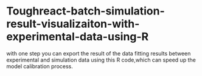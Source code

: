 # Toughreact-batch-simulation-result-visualizaiton-with-experimental-data-using-R
with one step you can export the result of the data fitting results between experimental
and simulation data using this R code,which can speed up the model calibration process.

